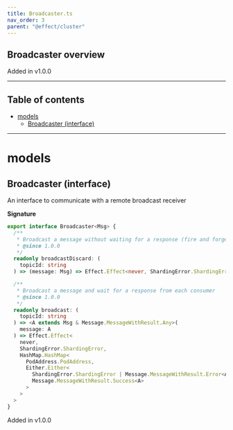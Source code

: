 ```yaml
---
title: Broadcaster.ts
nav_order: 3
parent: "@effect/cluster"
---
```


## Broadcaster overview

Added in v1.0.0

---

<h2 class="text-delta">Table of contents</h2>

- [models](#models)
  - [Broadcaster (interface)](#broadcaster-interface)

---

# models

## Broadcaster (interface)

An interface to communicate with a remote broadcast receiver

**Signature**

```ts
export interface Broadcaster<Msg> {
  /**
   * Broadcast a message without waiting for a response (fire and forget)
   * @since 1.0.0
   */
  readonly broadcastDiscard: (
    topicId: string
  ) => (message: Msg) => Effect.Effect<never, ShardingError.ShardingError, void>

  /**
   * Broadcast a message and wait for a response from each consumer
   * @since 1.0.0
   */
  readonly broadcast: (
    topicId: string
  ) => <A extends Msg & Message.MessageWithResult.Any>(
    message: A
  ) => Effect.Effect<
    never,
    ShardingError.ShardingError,
    HashMap.HashMap<
      PodAddress.PodAddress,
      Either.Either<
        ShardingError.ShardingError | Message.MessageWithResult.Error<A>,
        Message.MessageWithResult.Success<A>
      >
    >
  >
}
```

Added in v1.0.0
